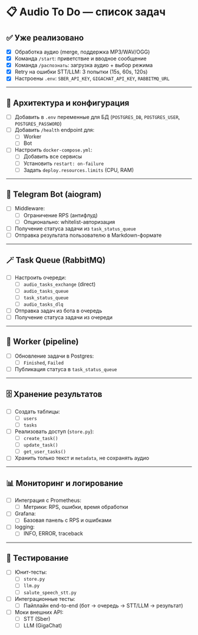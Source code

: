# 📋 Audio To Do — список задач

## ✅ Уже реализовано
- [x] Обработка аудио (merge, поддержка MP3/WAV/OGG)
- [x] Команда `/start`: приветствие и вводное сообщение
- [x] Команда `/распознать`: загрузка аудио + выбор режима
- [x] Retry на ошибки STT/LLM: 3 попытки (15s, 60s, 120s)
- [x] Настроены `.env`: `SBER_API_KEY`, `GIGACHAT_API_KEY`, `RABBITMQ_URL`

---

## 🧠 Архитектура и конфигурация
- [ ] Добавить в `.env` переменные для БД (`POSTGRES_DB`, `POSTGRES_USER`, `POSTGRES_PASSWORD`)
- [ ] Добавить `/health` endpoint для:
  - [ ] Worker
  - [ ] Bot
- [ ] Настроить `docker-compose.yml`:
  - [ ] Добавить все сервисы
  - [ ] Установить `restart: on-failure`
  - [ ] Задать `deploy.resources.limits` (CPU, RAM)

---

## 🤖 Telegram Bot (aiogram)
- [ ] Middleware:
  - [ ] Ограничение RPS (антифлуд)
  - [ ] Опционально: whitelist-авторизация
- [ ] Получение статуса задачи из `task_status_queue`
- [ ] Отправка результата пользователю в Markdown-формате

---

## 🪄 Task Queue (RabbitMQ)
- [ ] Настроить очереди:
  - [ ] `audio_tasks_exchange` (direct)
  - [ ] `audio_tasks_queue`
  - [ ] `task_status_queue`
  - [ ] `audio_tasks_dlq`
- [ ] Отправка задач из бота в очередь
- [ ] Получение статуса задачи из очереди

---

## 👷 Worker (pipeline)
- [ ] Обновление задачи в Postgres:
  - [ ] `Finished`, `Failed`
- [ ] Публикация статуса в `task_status_queue`

---

## 🗄 Хранение результатов
- [ ] Создать таблицы:
  - [ ] `users`
  - [ ] `tasks`
- [ ] Реализовать доступ (`store.py`):
  - [ ] `create_task()`
  - [ ] `update_task()`
  - [ ] `get_user_tasks()`
- [ ] Хранить только текст и `metadata`, не сохранять аудио

---

## 📊 Мониторинг и логирование
- [ ] Интеграция с Prometheus:
  - [ ] Метрики: RPS, ошибки, время обработки
- [ ] Grafana:
  - [ ] Базовая панель с RPS и ошибками
- [ ] logging:
  - [ ] INFO, ERROR, traceback

---

## 🧪 Тестирование
- [ ] Юнит-тесты:
  - [ ] `store.py`
  - [ ] `llm.py`
  - [ ] `salute_speech_stt.py`
- [ ] Интеграционные тесты:
  - [ ] Пайплайн end-to-end (бот → очередь → STT/LLM → результат)
- [ ] Моки внешних API:
  - [ ] STT (Sber)
  - [ ] LLM (GigaChat)